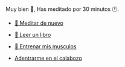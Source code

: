 Muy bien 👏, Has meditado por 30 minutos 🕐.

- [🧘 Meditar de nuevo](1-1A.md)

- [📖 Leer un libro](1-1B.md)

- [💪 Entrenar mis musculos](0-1A.md)

- [Adentrarme en el calabozo](../1/2.md)
